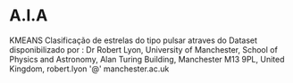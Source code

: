 # A.I.A
KMEANS
Clasificação de estrelas do tipo pulsar atraves do Dataset disponibilizado por : Dr Robert Lyon, University of Manchester, School of Physics and Astronomy, Alan Turing Building, Manchester M13 9PL, United Kingdom, robert.lyon '@' manchester.ac.uk
